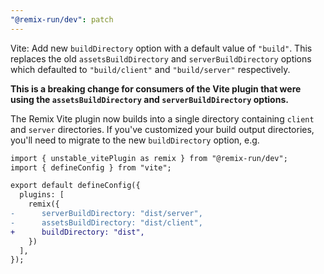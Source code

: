 ```yaml
---
"@remix-run/dev": patch
---
```


Vite: Add new `buildDirectory` option with a default value of `"build"`. This replaces the old `assetsBuildDirectory` and `serverBuildDirectory` options which defaulted to `"build/client"` and `"build/server"` respectively.

**This is a breaking change for consumers of the Vite plugin that were using the `assetsBuildDirectory` and `serverBuildDirectory` options.**

The Remix Vite plugin now builds into a single directory containing `client` and `server` directories. If you've customized your build output directories, you'll need to migrate to the new `buildDirectory` option, e.g.

```diff
import { unstable_vitePlugin as remix } from "@remix-run/dev";
import { defineConfig } from "vite";

export default defineConfig({
  plugins: [
    remix({
-      serverBuildDirectory: "dist/server",
-      assetsBuildDirectory: "dist/client",
+      buildDirectory: "dist",
    })
  ],
});
```
